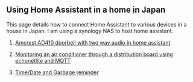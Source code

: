 ## Using Home Assistant in a home in Japan

This page details how to connect Home Assistant to various devices in a house in Japan.  I am using a synology NAS to host home assistant. 

1) [Amcrest AD410 doorbell with two way audio in home assistant](https://github.com/franklinr/homeAssistantJapan/tree/main/amcrestDoorbellHomeAssistant)

2) [Monitoring an air conditioner through a distribution board using echonetlite and MQTT](https://github.com/franklinr/homeAssistantJapan/tree/main/EchonetliteMQTT) 

3) [Time/Date and Garbage reminder](https://github.com/franklinr/homeAssistantJapan/tree/main/TimeGarbageReminder)
